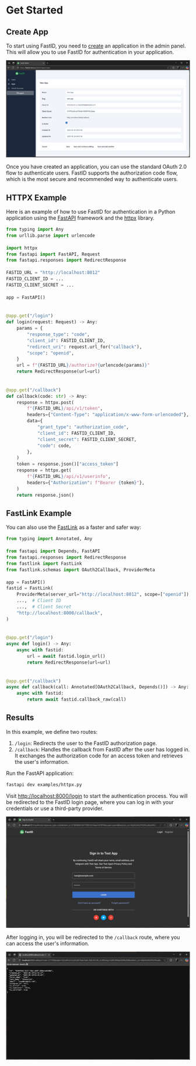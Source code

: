 # Get Started

## Create App

To start using FastID, you need to [create](http://localhost:8012/admin/app/create) an application in the admin panel.
This will allow you to use FastID for
authentication in your application.

![Sign In](../img/admin_create_app.png)

Once you have created an application, you can use the standard OAuth 2.0 flow to authenticate users. FastID supports the
authorization code flow, which is the most secure and recommended way to authenticate users.

## HTTPX Example

Here is an example of how to use FastID for authentication in a Python application using the
[FastAPI](https://fastapi.tiangolo.com/) framework and the [httpx](https://www.python-httpx.org/) library.

```python
from typing import Any
from urllib.parse import urlencode

import httpx
from fastapi import FastAPI, Request
from fastapi.responses import RedirectResponse

FASTID_URL = "http://localhost:8012"
FASTID_CLIENT_ID = ...
FASTID_CLIENT_SECRET = ...

app = FastAPI()


@app.get("/login")
def login(request: Request) -> Any:
    params = {
        "response_type": "code",
        "client_id": FASTID_CLIENT_ID,
        "redirect_uri": request.url_for("callback"),
        "scope": "openid",
    }
    url = f"{FASTID_URL}/authorize?{urlencode(params)}"
    return RedirectResponse(url=url)


@app.get("/callback")
def callback(code: str) -> Any:
    response = httpx.post(
        f"{FASTID_URL}/api/v1/token",
        headers={"Content-Type": "application/x-www-form-urlencoded"},
        data={
            "grant_type": "authorization_code",
            "client_id": FASTID_CLIENT_ID,
            "client_secret": FASTID_CLIENT_SECRET,
            "code": code,
        },
    )
    token = response.json()["access_token"]
    response = httpx.get(
        f"{FASTID_URL}/api/v1/userinfo",
        headers={"Authorization": f"Bearer {token}"},
    )
    return response.json()

```

## FastLink Example

You can also use the [FastLink](https://github.com/everysoftware/fastlink) as a faster and safer way:

```python
from typing import Annotated, Any

from fastapi import Depends, FastAPI
from fastapi.responses import RedirectResponse
from fastlink import FastLink
from fastlink.schemas import OAuth2Callback, ProviderMeta

app = FastAPI()
fastid = FastLink(
    ProviderMeta(server_url="http://localhost:8012", scope=["openid"]),
    ...,  # Client ID
    ...,  # Client Secret
    "http://localhost:8000/callback",
)


@app.get("/login")
async def login() -> Any:
    async with fastid:
        url = await fastid.login_url()
        return RedirectResponse(url=url)


@app.get("/callback")
async def callback(call: Annotated[OAuth2Callback, Depends()]) -> Any:
    async with fastid:
        return await fastid.callback_raw(call)
```

## Results

In this example, we define two routes:

1. `/login`: Redirects the user to the FastID authorization page.
2. `/callback`: Handles the callback from FastID after the user has logged in. It exchanges the authorization code for
   an access token and retrieves the user's information.

Run the FastAPI application:

```bash
fastapi dev examples/httpx.py
```

Visit [http://localhost:8000/login](http://localhost:8000/login) to start the authentication process. You will be
redirected to the FastID login page, where you can log in with your credentials or use a third-party provider.

![Login](../img/oauth_consent.png)

After logging in, you will be redirected to the `/callback` route, where you can access the user's information.

![Test Response](../img/oauth_callback.png)
